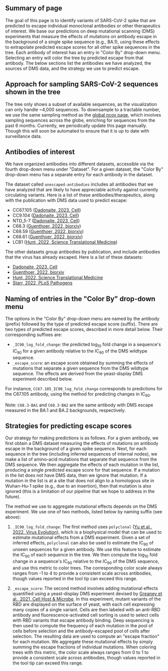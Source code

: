 ## Summary of page

The goal of this page is to identify variants of SARS-CoV-2 spike that are predicted to escape individual monoclonal antibodies or other therapeutics of interest.
We base our predictions on deep mutational scanning (DMS) experiments that measure the effects of mutations on antibody escape in the background of a single spike sequence (e.g., BA.1), using these effects to extrapolate predicted escape scores for all other spike sequences in the tree.
Each antibody of interest has an entry in "Color By" drop-down menu.
Selecting an entry will color the tree by predicted escape from that antibody.
The below sections list the antibodies we have analyzed, the sources of DMS data, and the strategy we use to predict escape.

## Approach for sampling SARS-CoV-2 sequences shown in the tree

The tree only shows a subset of available sequences, as the visualization can only handle ~4,000 sequences.
To downsample to a tractable number, we use the same sampling method as the [global ncov page](https://nextstrain.org/ncov/open/global/6m), which involves sampling sequences across the globe, enriching for sequences from the past 6 months.
Currently, we periodically update this page manually.
Though this will soon be automated to ensure that it is up to date with surveillance data.

## Antibodies of interest

We have organized antibodies into different datasets, accessible via the fourth drop-down menu under "Dataset". For a given dataset, the "Color By" drop-down menu has a separate entry for each antibody in the dataset.

The dataset called `unescaped-antibodies` includes all antibodies that we have analyzed that are likely to have appreciable activity against currently circulating variants.
Here is a list of these antibodies/therapeutics, along with the publication with DMS data used to predict escape:
* CC67.105 ([Dadonaite, 2023, Cell](https://doi.org/10.1016/j.cell.2023.02.001))
* CC9.104 ([Dadonaite, 2023, Cell](https://doi.org/10.1016/j.cell.2023.02.001))
* NTD_5-7 ([Dadonaite, 2023, Cell](https://doi.org/10.1016/j.cell.2023.02.001))
* C68.3 ([Guenthoer, 2022, biorxiv](https://doi.org/10.1101/2022.12.15.520606))
* C68.59 ([Guenthoer, 2022, biorxiv](https://doi.org/10.1101/2022.12.15.520606))
* C68.61 ([Guenthoer, 2022, biorxiv](https://doi.org/10.1101/2022.12.15.520606))
* LCB1 ([Hunt, 2022, Science Translational Medicine](https://doi.org/10.1126/scitranslmed.abn1252))

The other datasets group antibodies by publication, and include antibodies that the virus has already escaped.
Here is a list of these datasets:
* [Dadonaite, 2023, Cell](https://doi.org/10.1016/j.cell.2023.02.001)
* [Guenthoer, 2022, biorxiv](https://doi.org/10.1101/2022.12.15.520606)
* [Hunt, 2022, Science Translational Medicine](https://doi.org/10.1126/scitranslmed.abn1252)
* [Starr, 2022, PLoS Pathogens](https://doi.org/10.1371/journal.ppat.1010951)

## Naming of entries in the "Color By" drop-down menu

The options in the "Color By" drop-down menu are named by the antibody (prefix) followed by the type of predicted escape score (suffix).
There are two types of predicted escape scores, described in more detail below.
Their corresponding suffixes are:
* `_IC90_log_fold_change`: the predicted log<sub>10</sub> fold change in a sequence's IC<sub>90</sub> for a given antibody relative to the IC<sub>90</sub> of the DMS wildtype sequence.
* `_escape_score`: an escape score obtained by summing the effects of mutations that separate a given sequence from the DMS wildtype sequence. The effects are derived from the yeast-display DMS experiment described below.

For instance, `CC67.105_IC90_log_fold_change` corresponds to predictions for the C67.105 antibody, using the method for predicting changes in IC<sub>90</sub>.

Note: `C68.3-BA1` and `C68.3-BA2` are the same antibody with DMS escape measured in the BA.1 and BA.2 backgrounds, respectively.

## Strategies for predicting escape scores

Our strategy for making predictions is as follows.
For a given antibody, we first obtain a DMS dataset measuring the effects of mutations on antibody escape in the background of a given spike sequence.
Next, for each sequence in the tree (including inferred sequences of internal nodes), we make a list of amino-acid mutations that separate that sequence from the DMS sequence.
We then aggregate the effects of each mutation in the list, producing a single predicted escape score for that sequence.
If a mutation in the list does not have DMS data, then we ignore that mutation.
If a mutation in the list is at a site that does not align to a homologous site in Wuhan-Hu-1 spike (e.g., due to an insertion), then that mutation is also ignored (this is a limitation of our pipeline that we hope to address in the future).

The method we use to aggregate mutational effects depends on the DMS experiment.
We use one of two methods, listed below by naming suffix (see above):

1. `_IC90_log_fold_change`: The first method uses `polyclonal` ([Yu et al., 2022, Virus Evolution](https://doi.org/10.1093/ve/veac110)), which is a biophysical model that can be used to estimate mutational effects from a DMS experiment.
Given a set of inferred effects, `polyclonal` can also be used to estimate the IC<sub>90</sub> of unseen sequences for a given antibody.
We use this feature to estimate the IC<sub>90</sub> of each sequence in the tree.
We then compute the log<sub>10</sub> fold change in a sequence's IC<sub>90</sub> relative to the IC<sub>90</sub> of the DMS sequence, and use this metric to color trees.
The corresponding color scale always ranges from -1 to 4 to provide a consistent scale across antibodies, though values reported in the tool tip can exceed this range.

2. `_escape_score`: The second method involves adding mutational effects quantified using a yeast-display DMS experiment devised by [Greaney et al., 2021, Cell Host & Microbe](https://doi.org/10.1016/j.chom.2020.11.007).
In this experiment, mutant variants of the RBD are displayed on the surface of yeast, with each cell expressing many copies of a single variant.
Cells are then labeled with an anti-RBD antibody and fluorescence-activated cell sorting is used to select cells with RBD variants that escape antibody binding.
Deep sequencing is then used to compute the frequency of each mutation in the pool of cells before selection and the antibody-escaped pool of cells after selection.
The resulting data are used to compute an "escape fraction" for each mutation.
We aggregate these mutational effects by simply summing the escape fractions of individual mutations.
When coloring trees with this metric, the color scale always ranges from 0 to 1 to provide a consistent scale across antibodies, though values reported in the tool tip can exceed this range.

